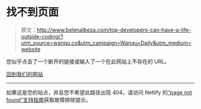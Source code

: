 # 找不到页面

> 原文：<http://www.belenalbeza.com/top-developers-can-have-a-life-outside-coding/?utm_source=wanqu.co&utm_campaign=Wanqu+Daily&utm_medium=website>

您似乎点击了一个断开的链接或输入了一个在此网站上不存在的 URL。

[回到我们的网站](/)

* * *

如果这是您的站点，并且您不希望此路径出现 404，请访问 Netlify 的[“page not found”支持指南](https://answers.netlify.com/t/support-guide-i-ve-deployed-my-site-but-i-still-see-page-not-found/125?utm_source=404page&utm_campaign=community_tracking)获取故障排除提示。
